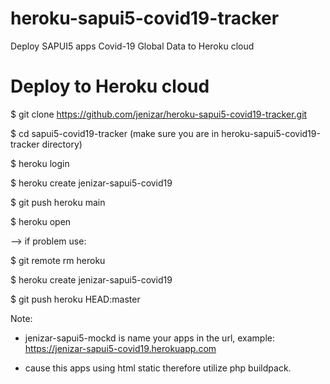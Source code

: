 # heroku-sapui5-covid19-tracker
Deploy SAPUI5 apps Covid-19 Global Data to Heroku cloud


# Deploy to Heroku cloud

$ git clone https://github.com/jenizar/heroku-sapui5-covid19-tracker.git

$ cd sapui5-covid19-tracker (make sure you are in heroku-sapui5-covid19-tracker directory)

$ heroku login 

$ heroku create jenizar-sapui5-covid19

$ git push heroku main

$ heroku open

--> if problem use:

$ git remote rm heroku

$ heroku create jenizar-sapui5-covid19

$ git push heroku HEAD:master

Note:

- jenizar-sapui5-mockd is name your apps in the url, example: https://jenizar-sapui5-covid19.herokuapp.com

- cause this apps using html static therefore utilize php buildpack. 
